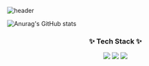 ![header](https://capsule-render.vercel.app/api?type=waving&color=gradient&height=300&section=header&text=Good%20to%20see%20you%20%F0%9F%A4%97)

![Anurag's GitHub stats](https://github-readme-stats.vercel.app/api?username=Josooho&show_icons=true&theme=radical)  

<h3 align="center">✨ Tech Stack ✨</h3>
<div align="center">
<img src="https://img.shields.io/badge/C language-20232a.svg?style=for-the-badge&logo=C&logoColor=61DAFB" />  <img src="https://img.shields.io/badge/python-20232a.svg?style=for-the-badge&logo=python&logoColor=61DAFB" />  <img src="https://img.shields.io/badge/java-20232a.svg?style=for-the-badge&logo=javascript&logoColor=61DAFB" />  
</div>
